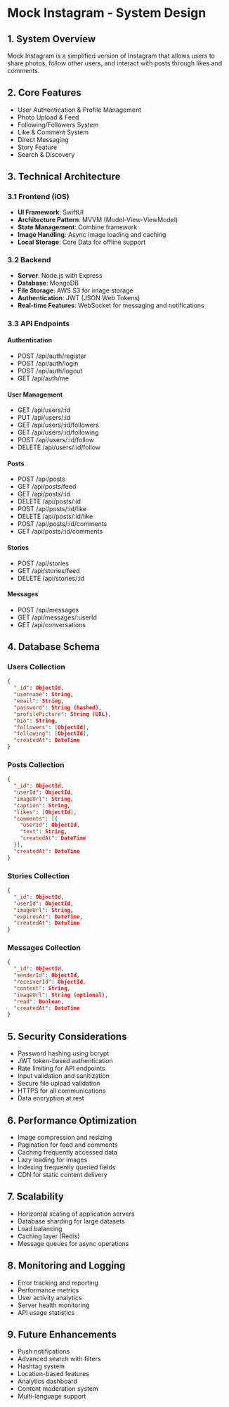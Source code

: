 # Mock Instagram - System Design

## 1. System Overview
Mock Instagram is a simplified version of Instagram that allows users to share photos, follow other users, and interact with posts through likes and comments.

## 2. Core Features
- User Authentication & Profile Management
- Photo Upload & Feed
- Following/Followers System
- Like & Comment System
- Direct Messaging
- Story Feature
- Search & Discovery

## 3. Technical Architecture

### 3.1 Frontend (iOS)
- **UI Framework**: SwiftUI
- **Architecture Pattern**: MVVM (Model-View-ViewModel)
- **State Management**: Combine framework
- **Image Handling**: Async image loading and caching
- **Local Storage**: Core Data for offline support

### 3.2 Backend
- **Server**: Node.js with Express
- **Database**: MongoDB
- **File Storage**: AWS S3 for image storage
- **Authentication**: JWT (JSON Web Tokens)
- **Real-time Features**: WebSocket for messaging and notifications

### 3.3 API Endpoints

#### Authentication
- POST /api/auth/register
- POST /api/auth/login
- POST /api/auth/logout
- GET /api/auth/me

#### User Management
- GET /api/users/:id
- PUT /api/users/:id
- GET /api/users/:id/followers
- GET /api/users/:id/following
- POST /api/users/:id/follow
- DELETE /api/users/:id/follow

#### Posts
- POST /api/posts
- GET /api/posts/feed
- GET /api/posts/:id
- DELETE /api/posts/:id
- POST /api/posts/:id/like
- DELETE /api/posts/:id/like
- POST /api/posts/:id/comments
- GET /api/posts/:id/comments

#### Stories
- POST /api/stories
- GET /api/stories/feed
- DELETE /api/stories/:id

#### Messages
- POST /api/messages
- GET /api/messages/:userId
- GET /api/conversations

## 4. Database Schema

### Users Collection
```json
{
  "_id": ObjectId,
  "username": String,
  "email": String,
  "password": String (hashed),
  "profilePicture": String (URL),
  "bio": String,
  "followers": [ObjectId],
  "following": [ObjectId],
  "createdAt": DateTime
}
```

### Posts Collection
```json
{
  "_id": ObjectId,
  "userId": ObjectId,
  "imageUrl": String,
  "caption": String,
  "likes": [ObjectId],
  "comments": [{
    "userId": ObjectId,
    "text": String,
    "createdAt": DateTime
  }],
  "createdAt": DateTime
}
```

### Stories Collection
```json
{
  "_id": ObjectId,
  "userId": ObjectId,
  "imageUrl": String,
  "expiresAt": DateTime,
  "createdAt": DateTime
}
```

### Messages Collection
```json
{
  "_id": ObjectId,
  "senderId": ObjectId,
  "receiverId": ObjectId,
  "content": String,
  "imageUrl": String (optional),
  "read": Boolean,
  "createdAt": DateTime
}
```

## 5. Security Considerations
- Password hashing using bcrypt
- JWT token-based authentication
- Rate limiting for API endpoints
- Input validation and sanitization
- Secure file upload validation
- HTTPS for all communications
- Data encryption at rest

## 6. Performance Optimization
- Image compression and resizing
- Pagination for feed and comments
- Caching frequently accessed data
- Lazy loading for images
- Indexing frequently queried fields
- CDN for static content delivery

## 7. Scalability
- Horizontal scaling of application servers
- Database sharding for large datasets
- Load balancing
- Caching layer (Redis)
- Message queues for async operations

## 8. Monitoring and Logging
- Error tracking and reporting
- Performance metrics
- User activity analytics
- Server health monitoring
- API usage statistics

## 9. Future Enhancements
- Push notifications
- Advanced search with filters
- Hashtag system
- Location-based features
- Analytics dashboard
- Content moderation system
- Multi-language support 